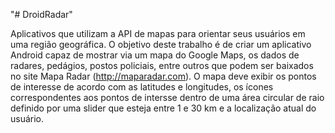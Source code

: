 "# DroidRadar" 

Aplicativos que utilizam a API de mapas para orientar seus usuários em uma região geográfica. O objetivo deste trabalho é de
criar um aplicativo Android capaz de mostrar via um mapa do Google Maps, os dados de radares, pedágios, postos policiais, entre
outros que podem ser baixados no site Mapa Radar (http://maparadar.com). O mapa deve exibir os pontos de interesse de acordo com as latitudes e longitudes, os ícones correspondentes aos pontos de intersse dentro de uma área circular de raio definido por uma slider que esteja entre 1 e 30 km e a localização atual do usuário.
